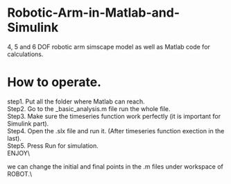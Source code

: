 # Robotic-Arm-in-Matlab-and-Simulink
4, 5 and 6 DOF robotic arm simscape model as well as Matlab code for calculations.
# How to operate.

step1. Put all the folder where Matlab can reach.\
Step2. Go to the <name>_basic_analysis.m file run the whole file.\
Step3. Make sure the timeseries function work perfectly (it is important for Simulink part).\
Step4. Open the .slx file and run it. (After timeseries function exection in the last).\
Step5. Press Run for simulation.\
ENJOY\

we can change the initial and final points in the .m files under workspace of ROBOT.\

